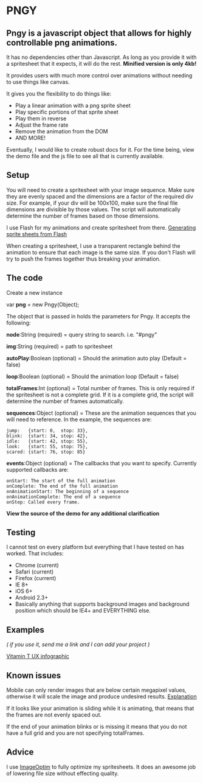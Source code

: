PNGY
====

Pngy is a javascript object that allows for highly controllable png animations.
---


It has no dependencies other than Javascript. As long as you provide it with a spritesheet that it expects, it will do the rest. **Minified version is only 4kb!**

It provides users with much more control over animations without needing to use things like canvas. 

It gives you the flexibility to do things like:

- Play a linear animation with a png sprite sheet
- Play specific portions of that sprite sheet
- Play them in reverse  
- Adjust the frame rate
- Remove the animation from the DOM
- AND MORE!

Eventually, I would like to create robust docs for it. For the time being, view the demo file and the js file to see all that is currently available.

Setup
---


You will need to create a spritesheet with your image sequence. Make sure they are evenly spaced and the dimensions are a factor of the required div size. For example, if your div will be 100x100, make sure the final file dimensions are divisible by those values. The script will automatically determine the number of frames based on those dimensions.

I use Flash for my animations and create spritesheet from there. [Generating sprite sheets from Flash](http://www.adobe.com/devnet/flash/articles/using-sprite-sheet-generator.html)

When creating a spritesheet, I use a transparent rectangle behind the animation to ensure that each image is the same size. If you don't Flash will try to push the frames together thus breaking your animation.

The code
---

Create a new instance

var **png** = new Pngy(Object);



The object that is passed in holds the parameters for Pngy. It accepts the following:

**node**:String (required) = query string to search. i.e. "#pngy"

**img**:String (required) = path to spritesheet

**autoPlay**:Boolean (optional) = Should the animation auto play (Default = false)

**loop**:Boolean (optional) = Should the animation loop (Default = false)

**totalFrames**:Int (optional) = Total number of frames. This is only required if the spritesheet is not a complete grid. If it is a complete grid, the script will determine the number of frames automatically.

**sequences**:Object (optional) = These are the animation sequences that you will need to reference. In the example, the sequences are: 

	jump:   {start: 0,  stop: 33},
	blink:  {start: 34, stop: 42},
	idle:   {start: 42, stop: 55},
	look:   {start: 55, stop: 75},
	scared: {start: 76, stop: 85}

**events**:Object (optional) = The callbacks that you want to specify. Currently supported callbacks are:

	onStart: The start of the full animation
	onComplete: The end of the full animation
	onAnimationStart: The beginning of a sequence
	onAnimationComplete: The end of a sequence
	onStep: Called every frame.

**View the source of the demo for any additional clarification**



Testing
---

I cannot test on every platform but everything that I have tested on has worked. That includes:

- Chrome (current)
- Safari (current)
- Firefox (current)
- IE 8+
- iOS 6+
- Android 2.3+
- Basically anything that supports background images and background position which should be IE4+ and EVERYTHING else.

Examples 
---
*( if you use it, send me a link and I can add your project )*

[Vitamin T UX infographic](http://vitamintalent.com/ux-statistic/)


Known issues
---
Mobile can only render images that are below certain megapixel values, otherwise it will scale the image and produce undesired results. [Explanation](http://stackoverflow.com/a/3891655)

If it looks like your animation is sliding while it is animating, that means that the frames are not evenly spaced out.

If the end of your animation blinks or is missing it means that you do not have a full grid and you are not specifying totalFrames.

Advice
---

I use [ImageOptim](https://imageoptim.com/) to fully optimize my spritesheets. It does an awesome job of lowering file size without effecting quality.




